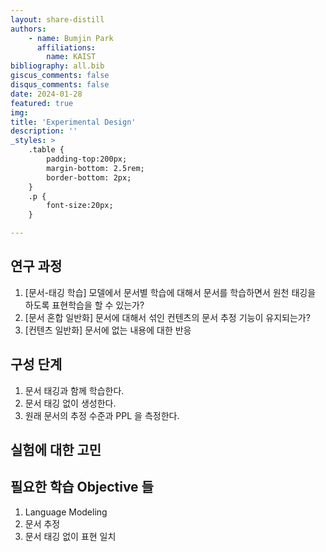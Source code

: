 ```yaml
---
layout: share-distill
authors: 
    - name: Bumjin Park
      affiliations:
        name: KAIST
bibliography: all.bib
giscus_comments: false
disqus_comments: false
date: 2024-01-28
featured: true
img: 
title: 'Experimental Design'
description: ''
_styles: >
    .table {
        padding-top:200px;
        margin-bottom: 2.5rem;
        border-bottom: 2px;
    }
    .p {
        font-size:20px;
    }

---
```


## 연구 과정 

1. [문서-태깅 학습] 모델에서 문서별 학습에 대해서 문서를 학습하면서 원천 태깅을 하도록 표현학습을 할 수 있는가? 
2. [문서 혼합 일반화] 문서에 대해서 섞인 컨텐츠의 문서 추정 기능이 유지되는가?
3. [컨텐츠 일반화] 문서에 없는 내용에 대한 반응 


## 구성 단계

1. 문서 태깅과 함께 학습한다. 
2. 문서 태깅 없이 생성한다. 
3. 원래 문서의 추정 수준과 PPL 을 측정한다. 


## 실험에 대한 고민 



## 필요한 학습 Objective 들 


1. Language Modeling 
2. 문서 추정
3. 문서 태깅 없이 표현 일치
